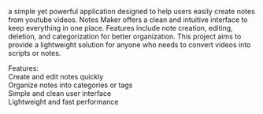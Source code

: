 a simple yet powerful application designed to help users easily create notes from youtube videos. Notes Maker offers a clean and intuitive interface to keep everything in one place. Features include note creation, editing, deletion, and categorization for better organization. This project aims to provide a  lightweight solution for anyone who needs to convert videos into scripts or notes.     
         
Features:             
Create and edit notes quickly             
Organize notes into categories or tags                
Simple and clean user interface             
Lightweight and fast performance             
          
      
         
    
 
